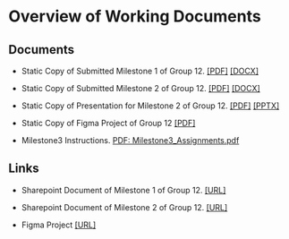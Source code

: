 # Overview of Working Documents

## Documents

* Static Copy of Submitted Milestone 1 of Group 12. [[PDF]](docs/2025-03-25_Staticcopy_Submitted_MS1_Group12.pdf) [[DOCX]](docs/2025-03-25_Staticcopy_Submitted_MS1_Group12.docx)

* Static Copy of Submitted Milestone 2 of Group 12. [[PDF]](docs/2025-03-25_Staticcopy_Submitted_MS2_Group12.pdf) [[DOCX]](docs/2025-03-25_Staticcopy_Submitted_MS2_Group12.docx)

* Static Copy of Presentation for Milestone 2 of Group 12. [[PDF]](docs/2025-03-27_Staticcopy_FS25-Group-12-M2-Slides.pdf) [[PPTX]](docs/2025-03-27_Staticcopy_FS25-Group-12-M2-Slides.pptx)

* Static Copy of Figma Project of Group 12 [[PDF]](docs/2025-03-27_Staticcopy_Figma-Project_SoPra-Group-12.pdf)

* Milestone3 Instructions. [PDF: Milestone3_Assignments.pdf](Milestone3_Assignments.pdf)  

## Links

* Sharepoint Document of Milestone 1 of Group 12. [[URL]](https://uzh-my.sharepoint.com/:w:/g/personal/borislav_rakic_uzh_ch/Ea28Eap4CnJHrv8llRqNFeUB2-4GU93jpzGEzZrkcSwL0A?e=ErEbjg)

* Sharepoint Document of Milestone 2 of Group 12. [[URL]](https://uzh-my.sharepoint.com/:w:/g/personal/borislav_rakic_uzh_ch/EQWHNf7xWiVNrG8ljLTAI54BLvNWx-Mq6sSmqgUgFAmGtA?e=gXsAX3)

* Figma Project [[URL]](https://www.figma.com/design/YANTVOtv5J2IYRljyJbjHx/Hearts-Attack?m=auto&t=9XzrXPoBdAxDLWPd-1)

